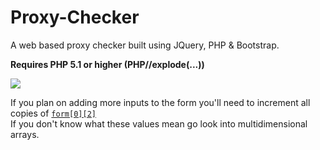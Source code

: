 # Proxy-Checker
A web based proxy checker built using JQuery, PHP &amp; Bootstrap.

<b>Requires PHP 5.1 or higher (PHP//explode(...))</b>

<img src="http://i.imgur.com/yijJEnn.png"/>

<p>If you plan on adding more inputs to the form you'll need to increment all copies of <a href="https://github.com/Lynxaa/Proxy-Checker/blob/master/index.html#L60" target="_blank"><code>form[0][2]</code></a><br>If you don't know what these values mean go look into multidimensional arrays.</p>

